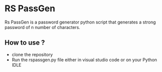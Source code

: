 # RS PassGen
Rs PassGen is a password generator python script that generates a strong password of n number of characters.
## How to use ?
+ clone the repository
+ Run the rspassgen.py file either in visual studio code or on your Python IDLE

